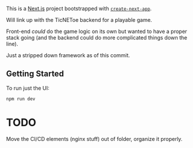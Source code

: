 This is a [Next.js](https://nextjs.org) project bootstrapped with [`create-next-app`](https://nextjs.org/docs/app/api-reference/cli/create-next-app).

Will link up with the TicNEToe backend for a playable game.

Front-end *could* do the game logic on its own but wanted to have a proper stack going (and the backend
could do more complicated things down the line).

Just a stripped down framework as of this commit.

## Getting Started

To run just the UI:

```bash
npm run dev
```

# TODO
Move the CI/CD elements (nginx stuff) out of folder, organize it properly.